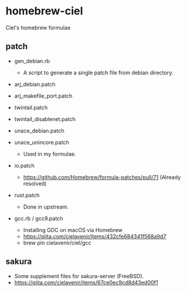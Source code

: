 # homebrew-ciel

Ciel's homebrew formulae

## patch

- gen_debian.rb
    - A script to generate a single patch file from debian directory.

- arj_debian.patch
- arj_makefile_port.patch
- twintail.patch
- twintail_disablenet.patch
- unace_debian.patch
- unace_unincore.patch
    - Used in my formulae.

- io.patch
    - https://github.com/Homebrew/formula-patches/pull/71 (Already resolved)
- rust.patch
    - Done in upstream.
- gcc.rb / gcc9.patch
    - Installing GDC on macOS via Homebrew
    - https://qiita.com/cielavenir/items/432cfe684341f568a9d7
    - brew pin cielavenir/ciel/gcc

## sakura

- Some supplement files for sakura-server (FreeBSD).
- https://qiita.com/cielavenir/items/67ce0ec9cd8d43ed00f1

